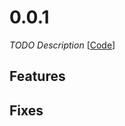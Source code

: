 # 0.0.1

_TODO Description_
[[Code](https://github.com/dubzzz/fast-check/tree/worker%2Fv0.0.1)]

## Features



## Fixes



